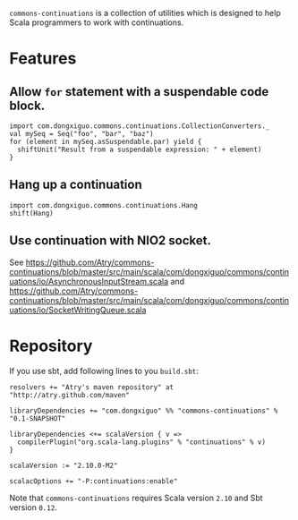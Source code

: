 `commons-continuations` is a collection of utilities which is designed to help Scala programmers to work with continuations.

# Features

## Allow `for` statement with a suspendable code block.

	import com.dongxiguo.commons.continuations.CollectionConverters._
	val mySeq = Seq("foo", "bar", "baz")
	for (element in mySeq.asSuspendable.par) yield {
	  shiftUnit("Result from a suspendable expression: " + element)
	}

## Hang up a continuation

	import com.dongxiguo.commons.continuations.Hang
	shift(Hang)

## Use continuation with NIO2 socket.

See https://github.com/Atry/commons-continuations/blob/master/src/main/scala/com/dongxiguo/commons/continuations/io/AsynchronousInputStream.scala and https://github.com/Atry/commons-continuations/blob/master/src/main/scala/com/dongxiguo/commons/continuations/io/SocketWritingQueue.scala

# Repository

If you use sbt, add following lines to you `build.sbt`:

	resolvers += "Atry's maven repository" at "http://atry.github.com/maven"
	
	libraryDependencies += "com.dongxiguo" %% "commons-continuations" % "0.1-SNAPSHOT"
	
	libraryDependencies <+= scalaVersion { v =>
	  compilerPlugin("org.scala-lang.plugins" % "continuations" % v)
	}
	
	scalaVersion := "2.10.0-M2"
	
	scalacOptions += "-P:continuations:enable"

Note that `commons-continuations` requires Scala version `2.10` and Sbt version `0.12`.
